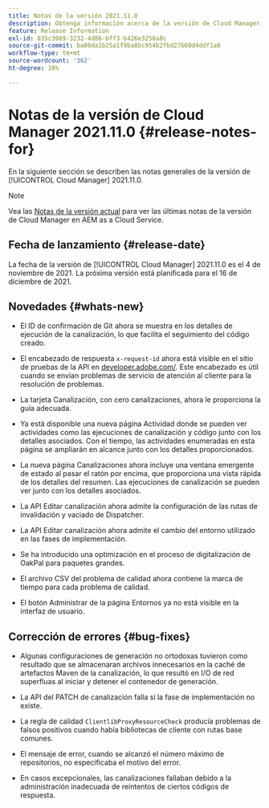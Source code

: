```yaml
---
title: Notas de la versión 2021.11.0
description: Obtenga información acerca de la versión de Cloud Manager 2021.11.0.
feature: Release Information
exl-id: 835c3989-3232-4d86-bff3-b426e3250a8c
source-git-commit: ba08da1b25a1f9ba8bc954b2fbd27b60d4ddf1a0
workflow-type: tm+mt
source-wordcount: '362'
ht-degree: 38%

---
```


# Notas de la versión de Cloud Manager 2021.11.0 {#release-notes-for}

En la siguiente sección se describen las notas generales de la versión de [!UICONTROL Cloud Manager] 2021.11.0.

>[!NOTE]
>Vea las [Notas de la versión actual](https://experienceleague.adobe.com/en/docs/experience-manager-cloud-service/content/release-notes/cloud-manager/current#getting-access) para ver las últimas notas de la versión de Cloud Manager en AEM as a Cloud Service.

## Fecha de lanzamiento {#release-date}

La fecha de la versión de [!UICONTROL Cloud Manager] 2021.11.0 es el 4 de noviembre de 2021.
La próxima versión está planificada para el 16 de diciembre de 2021.

## Novedades {#whats-new}

* El ID de confirmación de Git ahora se muestra en los detalles de ejecución de la canalización, lo que facilita el seguimiento del código creado.

* El encabezado de respuesta `x-request-id` ahora está visible en el sitio de pruebas de la API en [developer.adobe.com/](https://developer.adobe.com/). Este encabezado es útil cuando se envían problemas de servicio de atención al cliente para la resolución de problemas.

* La tarjeta Canalización, con cero canalizaciones, ahora le proporciona la guía adecuada.

* Ya está disponible una nueva página Actividad donde se pueden ver actividades como las ejecuciones de canalización y código junto con los detalles asociados. Con el tiempo, las actividades enumeradas en esta página se ampliarán en alcance junto con los detalles proporcionados.

* La nueva página Canalizaciones ahora incluye una ventana emergente de estado al pasar el ratón por encima, que proporciona una vista rápida de los detalles del resumen. Las ejecuciones de canalización se pueden ver junto con los detalles asociados.

* La API Editar canalización ahora admite la configuración de las rutas de invalidación y vaciado de Dispatcher.

* La API Editar canalización ahora admite el cambio del entorno utilizado en las fases de implementación.

* Se ha introducido una optimización en el proceso de digitalización de OakPal para paquetes grandes.

* El archivo CSV del problema de calidad ahora contiene la marca de tiempo para cada problema de calidad.

* El botón Administrar de la página Entornos ya no está visible en la interfaz de usuario.

## Corrección de errores {#bug-fixes}

* Algunas configuraciones de generación no ortodoxas tuvieron como resultado que se almacenaran archivos innecesarios en la caché de artefactos Maven de la canalización, lo que resultó en I/O de red superfluas al iniciar y detener el contenedor de generación.

* La API del PATCH de canalización falla si la fase de implementación no existe.

* La regla de calidad `ClientlibProxyResourceCheck` producía problemas de falsos positivos cuando había bibliotecas de cliente con rutas base comunes.

* El mensaje de error, cuando se alcanzó el número máximo de repositorios, no especificaba el motivo del error.

* En casos excepcionales, las canalizaciones fallaban debido a la administración inadecuada de reintentos de ciertos códigos de respuesta.
